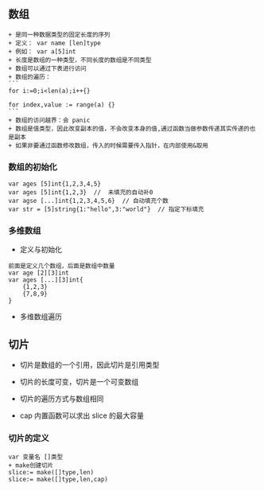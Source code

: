 ## 数组
    + 是同一种数据类型的固定长度的序列 
    + 定义： var name [len]type
    + 例如： var a[5]int
    + 长度是数组的一种类型，不同长度的数组是不同类型
    + 数组可以通过下表进行访问 
    + 数组的遍历：
    ```
    for i:=0;i<len(a);i++{}

    for index,value := range(a) {}
    ```
    + 数组的访问越界：会 panic
    + 数组是值类型，因此改变副本的值，不会改变本身的值,通过函数当做参数传递其实传递的也是副本
    + 如果非要通过函数修改数组，传入的时候需要传入指针，在内部使用&取用

### 数组的初始化

```
var ages [5]int{1,2,3,4,5}
var ages [5]int{1,2,3}  //  未填充的自动补0
var agse [...]int{1,2,3,4,5,6}  // 自动填充个数
var str = [5]string{1:"hello",3:"world"}  // 指定下标填充
```

### 多维数组
+ 定义与初始化
```
前面是定义几个数组，后面是数组中数量
var age [2][3]int 
var ages [...][3]int{
    {1,2,3}
    {7,8,9}
}
```
+ 多维数组遍历


## 切片
+ 切片是数组的一个引用，因此切片是引用类型
+ 切片的长度可变，切片是一个可变数组
+ 切片的遍历方式与数组相同

+ cap 内置函数可以求出 slice 的最大容量

### 切片的定义
```
var 变量名 []类型
+ make创建切片
slice:= make([]type,len)
slice:= make([]type,len,cap)
```
